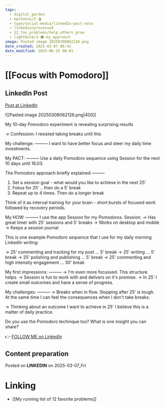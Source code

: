 ```yaml
---
tags:
  - digital_garden
  - epstatus/2-🪴
  - type/social-media/linkedIn-post-note
  - linkedin/processed
  - 12_fav_problems/help_others_grow
  - lightbulb/3-🟠-my_approach
image: Pasted image 20250308062126.png
date_created: 2025-03-07 06:43
date_modified: 2025-06-25 00:01
---
```

# [[Focus with Pomodoro]]

## LinkedIn Post

[Post at LinkedIn](https://www.linkedin.com/posts/sebastiankamilli_my-10-day-pomodoro-experiment-is-revealing-activity-7303670975412293632-nv6t?utm_source=share&utm_medium=member_desktop&rcm=ACoAAA1M1pkBgWCYPhT45EpfLiHzViQqRWNCIv4)

![[Pasted image 20250308062126.png|400]]

My 10-day Pomodoro experiment is revealing surprising results

→ Confession: I resisted taking breaks until this

My challenge:
———
I want to have better focus and steer my daily time investments.

My PACT:
———
Use a daily Pomodoro sequence using Session for the next 10 days until 16.03.

The Pomodoro approach briefly explained
———
1) Set a session goal - what would you like to achieve in the next 25'
2) Fokus for 25' .. then do a 5' break
3) Repeat up to 4 times. Then do a longer break

Think of it as interval training for your brain - 
short bursts of focused work followed by recovery periods.

My HOW:
———
I use the app Session for my Pomodoros.
Session:
→ Has great timer with 25' sessions and 5' breaks
→ Works on desktop and mobile
→ Keeps a session journal

This is one example Pomodoro sequence that I use
for my daily morning LinkedIn writing:

→ 25' commenting and tracking for my post ... 5' break
→ 25' writing ... 5' break
→ 25' polishing and publishing ... 5' break
→ 25' commenting and high intensity engagement ... 30' break

My first impressions:
———
→ I'm even more focussed. This structure helps.
→ Session is fun to work with and delivers on it's promise.
→ In 25' I create small outcomes and have a sense of progress.

My challenges:
———
→ Breaks when in flow. Stopping after 25' is tough. 
At the same time I can feel the consequences when I don't take breaks.

→ Thinking about an outcome I want to achieve in 25'
I believe this is a matter of daily practice.

Do you use the Pomodoro technique too? 
What is one insight you can share?

👉 [FOLLOW ME on LinkedIn](https://www.linkedin.com/comm/mynetwork/discovery-see-all?usecase=PEOPLE_FOLLOWS&followMember=sebastiankamilli)

## Content preparation

Posted on **LINKEDIN** on 2025-03-07_Fri

# Linking

+ [[My running list of 12 favorite problems]]